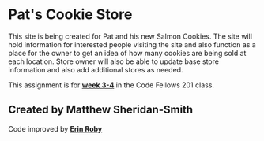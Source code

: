 # Pat's Cookie Store
This site is being created for Pat and his new Salmon Cookies.  The site will hold information for interested people visiting the site and also function as a place for the owner to get an idea of how many cookies are being sold at each location.  Store owner will also be able to update base store information and also add additional stores as needed.

This assignment is for [**week 3-4**](https://github.com/codefellows/sea-201n2/tree/master/week_3-4) in the Code Fellows 201 class.

## Created by Matthew Sheridan-Smith
Code improved by [**Erin Roby**](https://github.com/erinroby)
